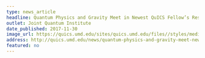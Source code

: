```yaml
---
type: news_article
headline: Quantum Physics and Gravity Meet in Newest QuICS Fellow’s Research
outlet: Joint Quantum Institute
date_published: 2017-11-30
image_url: https://quics.umd.edu/sites/quics.umd.edu/files//styles/medium/public/BrianSwingle_01252018_3583.JPG?itok=E4Agrie-
address: http://quics.umd.edu/news/quantum-physics-and-gravity-meet-newest-quics-fellow%E2%80%99s-research
featured: no
---
```

